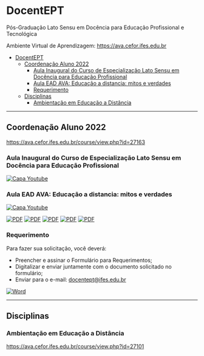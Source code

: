 # DocentEPT

Pós-Graduação Lato Sensu em Docência para Educação Profissional e Tecnológica

Ambiente Virtual de Aprendizagem: https://ava.cefor.ifes.edu.br

<!-- TOC -->

- [DocentEPT](#docentept)
    - [Coordenação Aluno 2022](#coordena%C3%A7%C3%A3o-aluno-2022)
        - [Aula Inaugural do Curso de Especialização Lato Sensu em Docência para Educação Profissional](#aula-inaugural-do-curso-de-especializa%C3%A7%C3%A3o-lato-sensu-em-doc%C3%AAncia-para-educa%C3%A7%C3%A3o-profissional)
        - [Aula EAD AVA: Educação a distancia: mitos e verdades](#aula-ead-ava-educa%C3%A7%C3%A3o-a-distancia-mitos-e-verdades)
        - [Requerimento](#requerimento)
    - [Disciplinas](#disciplinas)
        - [Ambientação em Educação a Distância](#ambienta%C3%A7%C3%A3o-em-educa%C3%A7%C3%A3o-a-dist%C3%A2ncia)

<!-- /TOC -->

---

## Coordenação Aluno 2022

https://ava.cefor.ifes.edu.br/course/view.php?id=27163

### Aula Inaugural do Curso de Especialização Lato Sensu em Docência para Educação Profissional

[![Capa Youtube](https://img.youtube.com/vi/k4BquTn1h34/mqdefault.jpg)](https://www.youtube.com/watch?v=k4BquTn1h34)

### Aula EAD AVA: Educação a distancia: mitos e verdades

[![Capa Youtube](https://img.youtube.com/vi/CqBNkek2FVM/mqdefault.jpg)](https://www.youtube.com/watch?v=CqBNkek2FVM)

[![PDF](https://img.shields.io/badge/AULA_INAUGURAL-EC1C24?style=for-the-badge&logo=AdobeAcrobatReader&logoColor=white)](assets/aula_inaugural_12_05_2022.pdf) [![PDF](https://img.shields.io/badge/CRONOGRAMA_DAS_DISCIPLINAS-EC1C24?style=for-the-badge&logo=AdobeAcrobatReader&logoColor=white)](assets/Cronograma_das_disciplinas_2022.pdf) [![PDF](https://img.shields.io/badge/CALENDARIO_ACADEMICO-EC1C24?style=for-the-badge&logo=AdobeAcrobatReader&logoColor=white)](assets/Calendario_Academico_2022.pdf) [![PDF](https://img.shields.io/badge/DISTRIBUICAO_DA_EQUIPE_POR_POLO-EC1C24?style=for-the-badge&logo=AdobeAcrobatReader&logoColor=white)](assets/coordenadores_diversos_Mediadores_2022.pdf) [![PDF](https://img.shields.io/badge/PROJETO_PEDAGOGICO-EC1C24?style=for-the-badge&logo=AdobeAcrobatReader&logoColor=white)](assets/projeto_pedagogico.pdf)

### Requerimento 

Para fazer sua solicitação, você deverá:

- Preencher e assinar o Formulário para Requerimentos;
- Digitalizar e enviar juntamente com o documento solicitado no formulário;
- Enviar para o e-mail: docentept@ifes.edu.br

[![Word](https://img.shields.io/badge/MODELO_DE_REQUERIMENTO-2B579A?style=for-the-badge&logo=MicrosoftWord&logoColor=white)](assets/Modelo_de_Requerimento.doc)

---

## Disciplinas

### Ambientação em Educação a Distância

https://ava.cefor.ifes.edu.br/course/view.php?id=27101